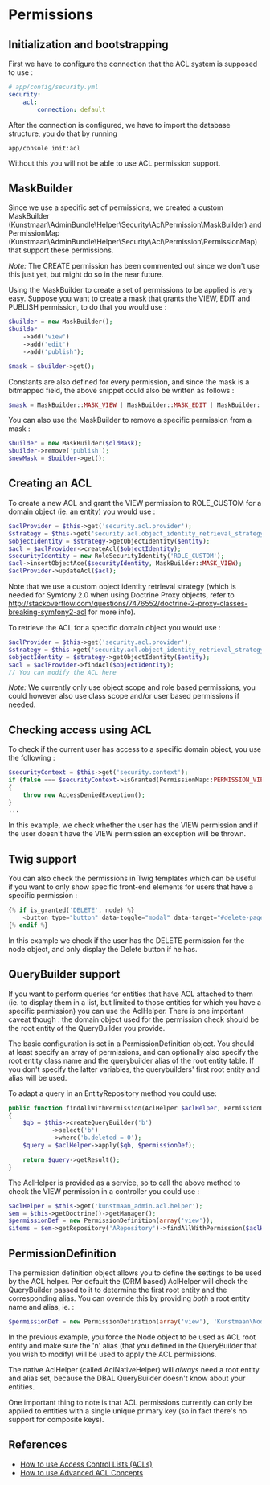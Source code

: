 # Permissions

## Initialization and bootstrapping
First we have to configure the connection that the ACL system is supposed to use :

```yaml
# app/config/security.yml
security:
    acl:
        connection: default
```

After the connection is configured, we have to import the database structure, you do that by running

```
app/console init:acl
```

Without this you will not be able to use ACL permission support.

## MaskBuilder
Since we use a specific set of permissions, we created a custom MaskBuilder (Kunstmaan\AdminBundle\Helper\Security\Acl\Permission\MaskBuilder) and
PermissionMap (Kunstmaan\AdminBundle\Helper\Security\Acl\Permission\PermissionMap) that support these permissions.

_Note:_ The CREATE permission has been commented out since we don't use this just yet, but might do so in the near future.

Using the MaskBuilder to create a set of permissions to be applied is very easy. Suppose you want to create a mask
that grants the VIEW, EDIT and PUBLISH permission, to do that you would use :

```php
$builder = new MaskBuilder();
$builder
    ->add('view')
    ->add('edit')
    ->add('publish');

$mask = $builder->get();
```

Constants are also defined for every permission, and since the mask is a bitmapped field, the above snippet could also
be written as follows :

```php
$mask = MaskBuilder::MASK_VIEW | MaskBuilder::MASK_EDIT | MaskBuilder::MASK_PUBLISH;
```

You can also use the MaskBuilder to remove a specific permission from a mask :

```php
$builder = new MaskBuilder($oldMask);
$builder->remove('publish');
$newMask = $builder->get();
```

## Creating an ACL

To create a new ACL and grant the VIEW permission to ROLE_CUSTOM for a domain object (ie. an entity) you would use :

```php
$aclProvider = $this->get('security.acl.provider');
$strategy = $this->get('security.acl.object_identity_retrieval_strategy');
$objectIdentity = $strategy->getObjectIdentity($entity);
$acl = $aclProvider->createAcl($objectIdentity);
$securityIdentity = new RoleSecurityIdentity('ROLE_CUSTOM');
$acl->insertObjectAce($securityIdentity, MaskBuilder::MASK_VIEW);
$aclProvider->updateAcl($acl);
```

Note that we use a custom object identity retrieval strategy (which is needed for Symfony 2.0 when using Doctrine Proxy
objects, refer to http://stackoverflow.com/questions/7476552/doctrine-2-proxy-classes-breaking-symfony2-acl for more info).

To retrieve the ACL for a specific domain object you would use :

```php
$aclProvider = $this->get('security.acl.provider');
$strategy = $this->get('security.acl.object_identity_retrieval_strategy');
$objectIdentity = $strategy->getObjectIdentity($entity);
$acl = $aclProvider->findAcl($objectIdentity);
// You can modify the ACL here
```

_Note:_ We currently only use object scope and role based permissions, you could however also use class scope and/or user
based permissions if needed.

## Checking access using ACL

To check if the current user has access to a specific domain object, you use the following :

```php
$securityContext = $this->get('security.context');
if (false === $securityContext->isGranted(PermissionMap::PERMISSION_VIEW, $entity))
{
    throw new AccessDeniedException();
}
...
```

In this example, we check whether the user has the VIEW permission and if the user doesn't have the VIEW permission
an exception will be thrown.

## Twig support

You can also check the permissions in Twig templates which can be useful if you want to only show specific front-end
elements for users that have a specific permission :

```php
{% if is_granted('DELETE', node) %}
    <button type="button" data-toggle="modal" data-target="#delete-page-modal" class="btn">Delete</button>
{% endif %}
```

In this example we check if the user has the DELETE permission for the node object, and only display the Delete button
if he has.

## QueryBuilder support
If you want to perform queries for entities that have ACL attached to them (ie. to display them in a list, but limited
to those entities for which you have a specific permission) you can use the AclHelper. There is one important caveat
though : the domain object used for the permission check should be the root entity of the QueryBuilder you provide.

The basic configuration is set in a PermissionDefinition object. You should at least specify an array of permissions,
and can optionally also specify the root entity class name and the querybuilder alias of the root entity table. If
you don't specify the latter variables, the querybuilders' first root entity and alias will be used.

To adapt a query in an EntityRepository method you could use:

```php
public function findAllWithPermission(AclHelper $aclHelper, PermissionDefinition $permissionDef)
{
    $qb = $this->createQueryBuilder('b')
            ->select('b')
            ->where('b.deleted = 0');
    $query = $aclHelper->apply($qb, $permissionDef);

    return $query->getResult();
}
```

The AclHelper is provided as a service, so to call the above method to check the VIEW permission in a controller
you could use :

```php
$aclHelper = $this->get('kunstmaan_admin.acl.helper');
$em = $this->getDoctrine()->getManager();
$permissionDef = new PermissionDefinition(array('view'));
$items = $em->getRepository('ARepository')->findAllWithPermission($aclHelper, $permissionDef);
```

## PermissionDefinition
The permission definition object allows you to define the settings to be used by the ACL helper. Per default
the (ORM based) AclHelper will check the QueryBuilder passed to it to determine the first root entity and
the corresponding alias. You can override this by providing *both* a root entity name and alias, ie. :

```php
$permissionDef = new PermissionDefinition(array('view'), 'Kunstmaan\NodeBundle\Entity\Node', 'n');
```

In the previous example, you force the Node object to be used as ACL root entity and make sure the 'n' alias
(that you defined in the QueryBuilder that you wish to modify) will be used to apply the ACL permissions.

The native AclHelper (called AclNativeHelper) will *always* need a root entity and alias set, because the
DBAL QueryBuilder doesn't know about your entities.

One important thing to note is that ACL permissions currently can only be applied to entities with a single
unique primary key (so in fact there's no support for composite keys).

## References

- [How to use Access Control Lists (ACLs)](http://symfony.com/doc/current/cookbook/security/acl.html)
- [How to use Advanced ACL Concepts](http://symfony.com/doc/current/cookbook/security/acl_advanced.html)
